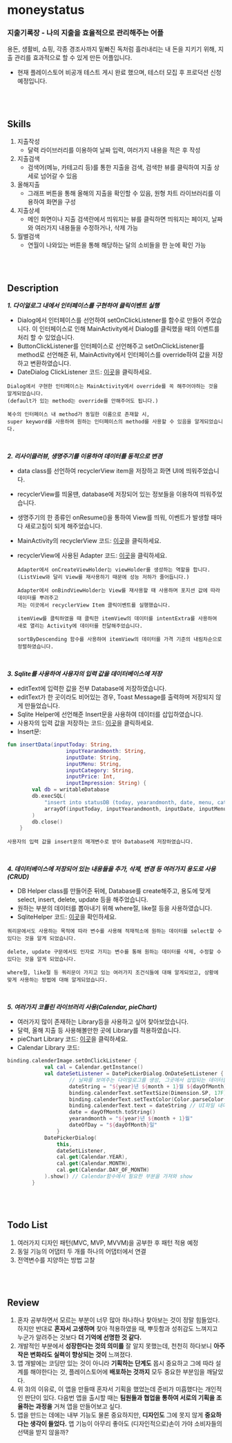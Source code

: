 # moneystatus

### 지출기록장 - 나의 지출을 효율적으로 관리해주는 어플
용돈, 생활비, 쇼핑, 각종 경조사까지 밑빠진 독처럼 흘러내리는 내 돈을 지키기 위해, 지출 관리를 효과적으로 할 수 있게 만든 어플입니다.
* 현재 플레이스토어 비공개 테스트 게시 완료 했으며, 테스터 모집 후 프로덕션 신청 예정입니다.

<br><br>

__Skills__
---
1. 지출작성
    - 달력 라이브러리를 이용하여 날짜 입력, 여러가지 내용을 적은 후 작성
2. 지출검색
    - 검색어(메뉴, 카테고리 등)를 통한 지출을 검색, 검색한 뷰를 클릭하여 지출 상세로 넘어갈 수 있음
3. 올해지출
    - 그래프 버튼을 통해 올해의 지출을 확인할 수 있음, 원형 차트 라이브러리를 이용하여 화면을 구성
4. 지출상세
    - 메인 화면이나 지출 검색란에서 띄워지는 뷰를 클릭하면 띄워지는 페이지, 날짜와 여러가지 내용들을 수정하거나, 삭제 가능
5. 월별검색
    - 연월이 나와있는 버튼을 통해 해당하는 달의 소비들을 한 눈에 확인 가능

<br><br>

__Description__
---

___1. 다이얼로그 내에서 인터페이스를 구현하여 클릭이벤트 실행___
- Dialog에서 인터페이스를 선언하여 setOnClickListener를 함수로 만들어 주었습니다. 이 인터페이스로 인해 MainActivity에서 Dialog를 클릭했을 때의 이벤트를 처리 할 수 있었습니다.
- ButtonClickListener를 인터페이스로 선언해주고 setOnClickListener를 method로 선언해준 뒤, MainActivity에서 인터페이스를 override하여 값을 저장하고 변환하였습니다.
- DateDialog ClickListener 코드: [이곳](https://github.com/JunHyeok0205/moneystatus/blob/master/app/src/main/java/com/JunHyeok0205/portfolio/moneystatus/DateDialog.kt)을 클릭하세요.

```
Dialog에서 구현한 인터페이스는 MainActivity에서 override를 꼭 해주어야하는 것을 알게되었습니다.
(default가 있는 method는 override를 안해주어도 됩니다.)
```
```
복수의 인터페이스 내 method가 동일한 이름으로 존재할 시,
super keyword를 사용하여 원하는 인터페이스의 method를 사용할 수 있음을 알게되었습니다.
```


<br>


___2. 리사이클러뷰, 생명주기를 이용하여 데이터를 동적으로 변경___
- data class를 선언하여 recyclerView item을 저장하고 화면 UI에 띄워주었습니다.
- recyclerView를 띄울땐, database에 저장되어 있는 정보들을 이용하여 띄워주었습니다.
- 생명주기의 한 종류인 onResume()을 통하여 View를 띄워, 이벤트가 발생할 때마다 새로고침이 되게 해주었습니다.
- MainActivity의 recyclerView 코드: [이곳](https://github.com/JunHyeok0205/moneystatus/blob/master/app/src/main/java/com/JunHyeok0205/portfolio/moneystatus/MainActivity.kt)을 클릭하세요.
- recyclerView에 사용된 Adapter 코드: [이곳](https://github.com/JunHyeok0205/moneystatus/blob/master/app/src/main/java/com/JunHyeok0205/portfolio/moneystatus/ItemAdapter.kt)을 클릭하세요.

   ```
   Adapter에서 onCreateViewHolder는 viewHolder를 생성하는 역할을 합니다.
   (ListView와 달리 View를 재사용하기 때문에 성능 저하가 줄어듭니다.)
   ```
   ```
   Adapter에서 onBindViewHolder는 View를 재사용할 때 사용하며 포지션 값에 따라 데이터를 뿌려주고
   저는 이곳에서 recyclerView Item 클릭이벤트를 실행했습니다.
   ```
   ```
   itemView를 클릭하였을 때 클릭한 itemView의 데이터를 intentExtra를 사용하여 새로 열리는 Activity에 데이터를 전달해주었습니다.
   ```
   ```
   sortByDescending 함수를 사용하여 itemView의 데이터를 가격 기준의 내림차순으로 정렬하였습니다.
   ```


<br>


___3. Sqlite를 사용하여 사용자의 입력 값을 데이터베이스에 저장___
- editText에 입력한 값을 전부 Database에 저장하였습니다.
- editText가 한 곳이라도 비어있는 경우, Toast Message를 출력하며 저장되지 않게 만들었습니다.
- Sqlite Helper에 선언해준 Insert문을 사용하여 데이터를 삽입하였습니다.
- 사용자의 입력 값을 저장하는 코드: [이곳](https://github.com/JunHyeok0205/moneystatus/blob/master/app/src/main/java/com/JunHyeok0205/portfolio/moneystatus/MoneySpendingWrite.kt)을 클릭하세요.
- Insert문:
```kotlin
fun insertData(inputToday: String,
                   inputYearandmonth: String,
                   inputDate: String,
                   inputMenu: String,
                   inputCategory: String,
                   inputPrice: Int,
                   inputImpression: String) {
        val db = writableDatabase
        db.execSQL(
            "insert into statusDB (today, yearandmonth, date, menu, category, price, impression) values (?,?,?,?,?,?,?)",
            arrayOf(inputToday, inputYearandmonth, inputDate, inputMenu, inputCategory, inputPrice, inputImpression)
        )
        db.close()
    }
```
    사용자의 입력 값을 insert문의 매개변수로 받아 Database에 저장하였습니다.


<br>


___4. 데이터베이스에 저장되어 있는 내용들을 추가, 삭제, 변경 등 여러가지 용도로 사용(CRUD)___
- DB Helper class를 만들어준 뒤에, Database를 create해주고, 용도에 맞게 select, insert, delete, update 등을 해주었습니다.
- 원하는 부분의 데이터를 뽑아내기 위해 where절, like절 등을 사용하였습니다.
- SqliteHelper 코드: [이곳](https://github.com/JunHyeok0205/moneystatus/blob/master/app/src/main/java/com/JunHyeok0205/portfolio/moneystatus/DBHelper.kt)을 확인하세요.

```
쿼리문에서도 사용하는 목적에 따라 변수를 사용해 적재적소에 원하는 데이터를 select할 수 있다는 것을 알게 되었습니다.
```
```
delete, update 구문에서도 인자로 가지는 변수를 통해 원하는 데이터를 삭제, 수정할 수 있다는 것을 알게 되었습니다.
```
```
where절, like절 등 쿼리문이 가지고 있는 여러가지 조건식들에 대해 알게되었고, 상황에 맞게 사용하는 방법에 대해 알게되었습니다.
```


<br>


___5. 여러가지 코틀린 라이브러리 사용(Calendar, pieChart)___
- 여러가지 많이 존재하는 Library등을 사용하고 싶어 찾아보았습니다.
- 달력, 올해 지출 등 사용해볼만한 곳에 Library를 적용하였습니다.
- pieChart Library 코드: [이곳](https://github.com/JunHyeok0205/moneystatus/blob/master/app/src/main/java/com/JunHyeok0205/portfolio/moneystatus/GraphActivity.kt)을 클릭하세요.
- Calendar Library 코드: 
```kotlin
binding.calenderImage.setOnClickListener {
            val cal = Calendar.getInstance()
            val dateSetListener = DatePickerDialog.OnDateSetListener { view, year, month, dayOfMonth ->
                    // 날짜를 보여주는 다이얼로그를 생성, 그곳에서 삽입되는 데이터들을 view, year, month, dayOfMonth의 순서대로 dateSetListenter에 적용
                    dateString = "${year}년 ${month + 1}월 ${dayOfMonth}일"
                    binding.calenderText.setTextSize(Dimension.SP, 17F) // 달력 선택하고 날짜가 텍스트로 나올 때 크기 조정
                    binding.calenderText.setTextColor(Color.parseColor("#000000")) // 색 변경(검은색)
                    binding.calenderText.text = dateString // UI파일 내에 텍스트를 해당하는 날짜로 변경
                    date = dayOfMonth.toString()
                    yearandmonth = "${year}년 ${month + 1}월"
                    dateOfDay = "${dayOfMonth}일"
                }
            DatePickerDialog(
                this,
                dateSetListener,
                cal.get(Calendar.YEAR),
                cal.get(Calendar.MONTH),
                cal.get(Calendar.DAY_OF_MONTH)
            ).show() // Calendar함수에서 필요한 부분을 가져와 show
        }

```


<br><br>


__Todo List__
---
1. 여러가지 디자인 패턴(MVC, MVP, MVVM)을 공부한 후 패턴 적용 예정
2. 동일 기능의 어댑터 두 개를 하나의 어댑터에서 연결
3. 전역변수를 지양하는 방법 고찰


<br><br>


__Review__
---
1. 혼자 공부하면서 모르는 부분이 너무 많아 하나하나 찾아보는 것이 정말 힘들었다. 하지만 반대로 __혼자서 고생하며__ 찾아 적용하였을 때, 뿌듯함과 성취감도 느껴지고 누군가 알려주는 것보다 __더 기억에 선명한 것 같다.__
2. 개발적인 부분에서 __성장한다는 것의 의미를__ 잘 알지 못했는데, 천천히 하다보니 __아주 작은 변화라도 실력이 향상되는 것이__ 느껴졌다.
3. 앱 개발에는 코딩만 있는 것이 아니라 __기획하는 단계도__ 몹시 중요하고 그에 따라 설계를 해야한다는 것, 플레이스토어에 __배포하는 것까지__ 모두 중요한 부분임을 깨달았다.
4. 위 3)의 이유로, 이 앱을 만들때 혼자서 기획을 했었는데 준비가 미흡했다는 개인적인 판단이 있다. 다음번 앱을 출시할 때는 __팀원들과 협업을 통하여 서로의 기획을 조율하는 과정을__ 거쳐 앱을 만들어보고 싶다.
5. 앱을 만드는 데에는 내부 기능도 물론 중요하지만, __디자인도__ 그에 못지 않게 __중요하다는 생각이 들었다.__ 앱 기능이 아무리 좋아도 (디자인적으로)손이 가야 소비자들의 선택을 받지 않을까?
